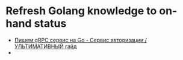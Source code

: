 # Refresh Golang knowledge to on-hand status


- [Пишем gRPC сервис на Go - Сервис авторизации / УЛЬТИМАТИВНЫЙ гайд](https://www.youtube.com/watch?v=EURjTg5fw-E)
- 
